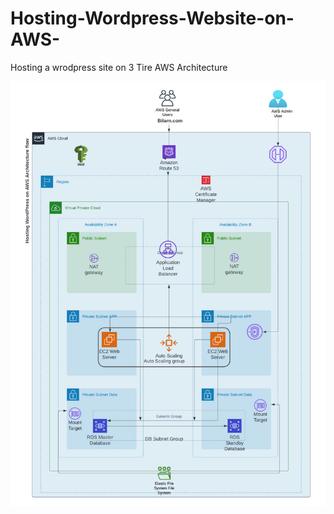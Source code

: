 # Hosting-Wordpress-Website-on-AWS-
Hosting a wrodpress site on 3 Tire AWS Architecture

![Alt text](/Hosting-worpress-on-aws-infra.png)

